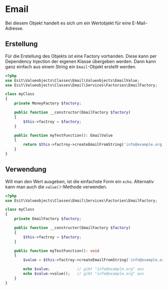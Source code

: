 # Email

Bei diesem Objekt handelt es sich um ein Wertobjekt für eine E-Mail-Adresse.


## Erstellung

Für die Erstellung des Objekts ist eine Factory vorhanden. Diese kann per Dependency Injection der eigenen
Klasse übergeben werden. Dann kann ganz einfach aus einem String ein `Email`-Objekt erstellt werden.


```php
<?php
use Esit\Valueobjects\Classes\Email\Valueobjects\EmailValue;
use Esit\Valueobjects\Classes\Email\Services\Factories\EmailFactory;

class myClass
{
    private MoneyFactory $factory;

    public function __constructor(EmailFactory $factory)
    {
        $this->factroy = $factory;
    }

    public function myTestFunction(): EmailValue
    {
        return $this->factroy->createEmailFromString('info@example.org');
    }
}
```


## Verwendung

Will man den Wert ausgeben, ist die einfachste Form ein `echo`. Alternativ kann man auch die `value()`-Methode
verwenden.

```php
<?php
use Esit\Valueobjects\Classes\Email\Services\Factories\EmailFactory;

class myClass
{
    private EmailFactory $factory;

    public function __constructor(EmailFactory $factory)
    {
        $this->factroy = $factory;
    }

    public function myTestFunction(): void
    {
        $value = $this->factroy->createEmailFromString('info@example.org');

        echo $value;            // gibt "info@example.org" aus
        echo $value->value();   // gibt "info@example.org" aus
    }
}
```
